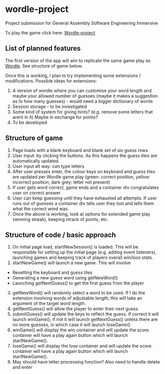 # wordle-project
Project submission for General Assembly Software Engineering Immersive

To play the game click here:
[Wordle-project](https://bjpfox.github.io/wordle-project)

## List of planned features
The first version of the app will aim to replicate the same game play as [Wordle](https://www.nytimes.com/games/wordle/index.html). 
See structure of game below. 

Once this is working, I plan to try implementing some extensions / modifications. 
Possible ideas for extensions: 
1. A version of wordle where you can customise your word length and maybe your allowed number of guesses (maybe it makes a suggestion as to how many guesses) - would need a bigger dictionary of words 
1. Session storage - to be investigated
1. Some kind of system for giving hints? (e.g. remove some letters that arent in it) Maybe in exchange for points?
1. To be developed


## Structure of game
1. Page loads with a blank keyboard and blank set of six guess rows
1. User input: by clicking the buttons. As this happens the guess tiles are automatically updated. 
1. User input alt way: can type letters 
1. After user presses enter, the colour keys on keyboard and guess tiles are updated per Wordle game play (green: correct position, yellow: incorrect position, dark grey: letter not present)
1. If user gets word correct, game ends and a container div congratulates user on correct answer
1. User can keep guessing until they have exhausted all attempts. If user runs out of guesses a container div tells user they lost and tells them what the correct word was. 
1. Once the above is working, look at options for extended game play (winning streak), keeping ntrack of points, etc.  


## Structure of code / basic approach
1. On initial page load, startNewSession() is loaded. This will be responsible for setting up the initial page (e.g. adding event listeners), launching games and keeping track of players overall win/loss stats.
2. startNewGame() will launch a new game. This will involve 
- Resetting the keyboard and guess tiles
- Generating a new guess word using getNewWord()
- Launching getNextGuess() to get the first guess from the player
3. getNewWord() will randomly select a word to be used. If I do the extension involving words of adjustable length, this will take an argument of the target word length. 
4.  getNextGuess() will allow the player to enter their next guess 
5.  submitGuess() will update the keys to reflect the guess. if correct it will launch winGame(), if not it will launch getNextGuess() unless there are no more guesses, in which case it will launch loseGame()
6. winGame() will display the win container and will update the score. container will have a play again button which will launch startNewGame().
7. loseGame() will display the lose container and will update the score. container will have a play again button which will launch startNewGame().
8. May should have letter processing function? Also need to handle delete and enter 

